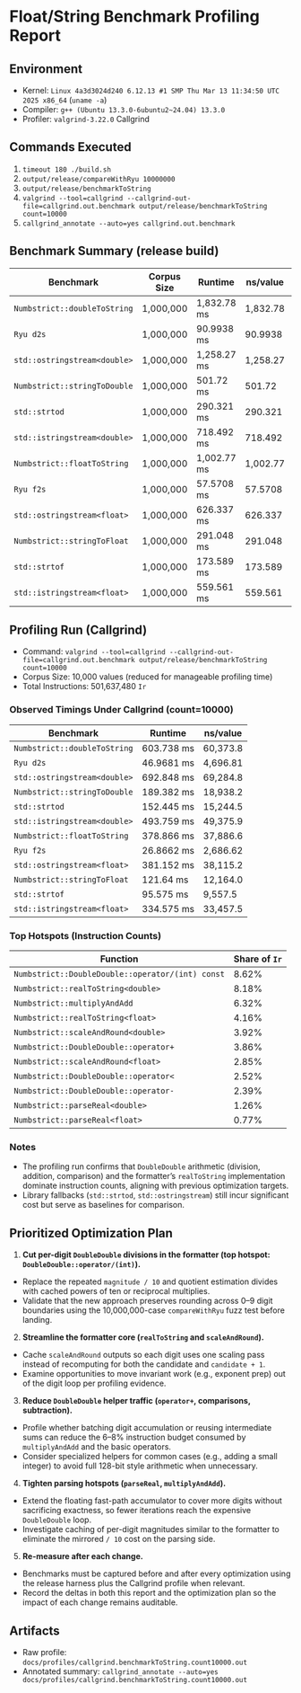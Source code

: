 # Float/String Benchmark Profiling Report

## Environment
- Kernel: `Linux 4a3d3024d240 6.12.13 #1 SMP Thu Mar 13 11:34:50 UTC 2025 x86_64` (`uname -a`)
- Compiler: `g++ (Ubuntu 13.3.0-6ubuntu2~24.04) 13.3.0`
- Profiler: `valgrind-3.22.0` Callgrind

## Commands Executed
1. `timeout 180 ./build.sh`
2. `output/release/compareWithRyu 10000000`
3. `output/release/benchmarkToString`
4. `valgrind --tool=callgrind --callgrind-out-file=callgrind.out.benchmark output/release/benchmarkToString count=10000`
5. `callgrind_annotate --auto=yes callgrind.out.benchmark`

## Benchmark Summary (release build)

| Benchmark | Corpus Size | Runtime | ns/value | Reference |
| --- | --- | --- | --- | --- |
| `Numbstrict::doubleToString` | 1,000,000 | 1,832.78 ms | 1,832.78 |  | 
| `Ryu d2s` | 1,000,000 | 90.9938 ms | 90.9938 |  |
| `std::ostringstream<double>` | 1,000,000 | 1,258.27 ms | 1,258.27 |  |
| `Numbstrict::stringToDouble` | 1,000,000 | 501.72 ms | 501.72 |  |
| `std::strtod` | 1,000,000 | 290.321 ms | 290.321 |  |
| `std::istringstream<double>` | 1,000,000 | 718.492 ms | 718.492 |  |
| `Numbstrict::floatToString` | 1,000,000 | 1,002.77 ms | 1,002.77 |  |
| `Ryu f2s` | 1,000,000 | 57.5708 ms | 57.5708 |  |
| `std::ostringstream<float>` | 1,000,000 | 626.337 ms | 626.337 |  |
| `Numbstrict::stringToFloat` | 1,000,000 | 291.048 ms | 291.048 |  |
| `std::strtof` | 1,000,000 | 173.589 ms | 173.589 |  |
| `std::istringstream<float>` | 1,000,000 | 559.561 ms | 559.561 |  |

## Profiling Run (Callgrind)
- Command: `valgrind --tool=callgrind --callgrind-out-file=callgrind.out.benchmark output/release/benchmarkToString count=10000`
- Corpus Size: 10,000 values (reduced for manageable profiling time)
- Total Instructions: 501,637,480 `Ir`

### Observed Timings Under Callgrind (count=10000)

| Benchmark | Runtime | ns/value |
| --- | --- | --- |
| `Numbstrict::doubleToString` | 603.738 ms | 60,373.8 |
| `Ryu d2s` | 46.9681 ms | 4,696.81 |
| `std::ostringstream<double>` | 692.848 ms | 69,284.8 |
| `Numbstrict::stringToDouble` | 189.382 ms | 18,938.2 |
| `std::strtod` | 152.445 ms | 15,244.5 |
| `std::istringstream<double>` | 493.759 ms | 49,375.9 |
| `Numbstrict::floatToString` | 378.866 ms | 37,886.6 |
| `Ryu f2s` | 26.8662 ms | 2,686.62 |
| `std::ostringstream<float>` | 381.152 ms | 38,115.2 |
| `Numbstrict::stringToFloat` | 121.64 ms | 12,164.0 |
| `std::strtof` | 95.575 ms | 9,557.5 |
| `std::istringstream<float>` | 334.575 ms | 33,457.5 |

### Top Hotspots (Instruction Counts)

| Function | Share of `Ir` |
| --- | --- |
| `Numbstrict::DoubleDouble::operator/(int) const` | 8.62% |
| `Numbstrict::realToString<double>` | 8.18% |
| `Numbstrict::multiplyAndAdd` | 6.32% |
| `Numbstrict::realToString<float>` | 4.16% |
| `Numbstrict::scaleAndRound<double>` | 3.92% |
| `Numbstrict::DoubleDouble::operator+` | 3.86% |
| `Numbstrict::scaleAndRound<float>` | 2.85% |
| `Numbstrict::DoubleDouble::operator<` | 2.52% |
| `Numbstrict::DoubleDouble::operator-` | 2.39% |
| `Numbstrict::parseReal<double>` | 1.26% |
| `Numbstrict::parseReal<float>` | 0.77% |

### Notes
- The profiling run confirms that `DoubleDouble` arithmetic (division, addition, comparison) and the formatter’s `realToString` implementation dominate instruction counts, aligning with previous optimization targets.
- Library fallbacks (`std::strtod`, `std::ostringstream`) still incur significant cost but serve as baselines for comparison.

## Prioritized Optimization Plan
1. **Cut per-digit `DoubleDouble` divisions in the formatter (top hotspot: `DoubleDouble::operator/(int)`).**
- Replace the repeated `magnitude / 10` and quotient estimation divides with cached powers of ten or reciprocal multiplies.
- Validate that the new approach preserves rounding across 0–9 digit boundaries using the 10,000,000-case `compareWithRyu` fuzz test before landing.
2. **Streamline the formatter core (`realToString` and `scaleAndRound`).**
- Cache `scaleAndRound` outputs so each digit uses one scaling pass instead of recomputing for both the candidate and `candidate + 1`.
- Examine opportunities to move invariant work (e.g., exponent prep) out of the digit loop per profiling evidence.
3. **Reduce `DoubleDouble` helper traffic (`operator+`, comparisons, subtraction).**
- Profile whether batching digit accumulation or reusing intermediate sums can reduce the 6–8% instruction budget consumed by `multiplyAndAdd` and the basic operators.
- Consider specialized helpers for common cases (e.g., adding a small integer) to avoid full 128-bit style arithmetic when unnecessary.
4. **Tighten parsing hotspots (`parseReal`, `multiplyAndAdd`).**
- Extend the floating fast-path accumulator to cover more digits without sacrificing exactness, so fewer iterations reach the expensive `DoubleDouble` loop.
- Investigate caching of per-digit magnitudes similar to the formatter to eliminate the mirrored `/ 10` cost on the parsing side.
5. **Re-measure after each change.**
- Benchmarks must be captured before and after every optimization using the release harness plus the Callgrind profile when relevant.
- Record the deltas in both this report and the optimization plan so the impact of each change remains auditable.

## Artifacts
- Raw profile: `docs/profiles/callgrind.benchmarkToString.count10000.out`
- Annotated summary: `callgrind_annotate --auto=yes docs/profiles/callgrind.benchmarkToString.count10000.out`
